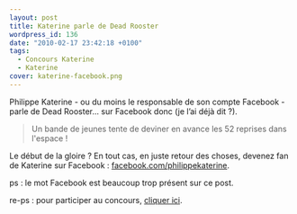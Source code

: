 ```yaml
---
layout: post
title: Katerine parle de Dead Rooster
wordpress_id: 136
date: "2010-02-17 23:42:18 +0100"
tags:
  - Concours Katerine
  - Katerine
cover: katerine-facebook.png
---
```


Philippe Katerine - ou du moins le responsable de son compte Facebook - parle de
Dead Rooster… sur Facebook donc (je l’ai déjà dit ?).

> Un bande de jeunes tente de deviner en avance les 52 reprises dans l'espace !

Le début de la gloire ? En tout cas, en juste retour des choses, devenez fan de
Katerine sur Facebook : [facebook.com/philippekaterine][1].

ps : le mot Facebook est beaucoup trop présent sur ce post.

re-ps : pour participer au concours, [cliquer ici][i1].

[i1]: https://www.deadrooster.org/concours-katerine-francis-et-ses-peintres/
[1]: https://www.facebook.com/philippekaterine/posts/326676632800
